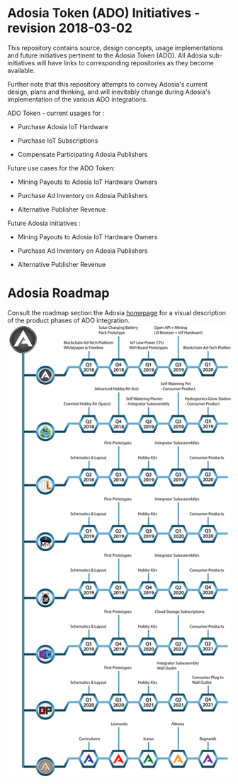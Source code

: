 # Adosia Token (ADO) Initiatives - revision 2018-03-02

This repository contains source, design concepts, usage implementations and future initiatives pertinent to the Adosia Token (ADO).  All Adosia sub-initiatives will have links to corresponding repositories as they become available.


Further note that this repository attempts to convey Adosia's current design, plans and thinking,
and will inevitably change during Adosia's implementation of the various ADO integrations.

ADO Token - current usages for :

- Purchase Adosia IoT Hardware

- Purchase IoT Subscriptions

- Compensate Participating Adosia Publishers



Future use cases for the ADO Token:

- Mining Payouts to Adosia IoT Hardware Owners

- Purchase Ad Inventory on Adosia Publishers

- Alternative Publisher Revenue


Future Adosia initiatives :

- Mining Payouts to Adosia IoT Hardware Owners

- Purchase Ad Inventory on Adosia Publishers

- Alternative Publisher Revenue



# Adosia Roadmap

Consult the roadmap section the Adosia [homepage](https://adosia.com/) for a visual description of the product phases of ADO integration.
<img src='images/adosia_roadmap.png' />
